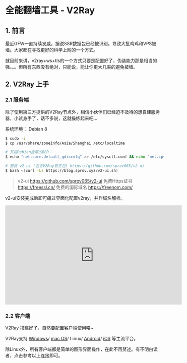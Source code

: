 # 全能翻墙工具 - V2Ray

## 1. 前言
最近GFW一直持续发威，据说SSR数据包已经被识别。导致大批鸡鸡和VPS被墙。大家都在寻找更好的科学上网的一个方式。

就目前来讲，v2ray+ws+tls的一个方式只要是配置好了，伪装能力那是相当的强。。。但所有东西没有绝对，只能说，能让你更大几率的避免被墙。

## 2. V2Ray 上手
### 2.1 服务端
除了使用第三方提供的V2Ray节点外，相信小伙伴们已经迫不及待的想自建服务器，小试身手了，话不多说，这就操练起来吧...

系统环境： Debian 8
```sh
$ sudo -i
$ cp /usr/share/zoneinfo/Asia/Shanghai /etc/localtime

# 开启Debian自带的BBR：
$ echo "net.core.default_qdisc=fq" >> /etc/sysctl.conf && echo "net.ipv4.tcp_congestion_control=bbr" >> /etc/sysctl.conf && sysctl -p && sysctl net.ipv4.tcp_available_congestion_control && lsmod | grep bbr

# 安装 v2-ui (包含V2Ray官方包) https://github.com/sprov065/v2-ui
$ bash <(curl -Ls https://blog.sprov.xyz/v2-ui.sh)
```

> v2-ui https://github.com/sprov065/v2-ui
> 免费Https证书 https://freessl.cn/
> 免费的国际域名 https://freenom.com/

v2-ui安装完成后即可痛过界面化配置v2ray，并作域名解析。

<iframe width="560" height="315" src="https://www.youtube.com/embed/FsFuE9SVP8w" frameborder="0" allow="accelerometer; autoplay; encrypted-media; gyroscope; picture-in-picture" allowfullscreen></iframe>

### 2.2 客户端
V2Ray 搭建好了，自然要配置客户端使用咯~

V2Ray支持
[Windows](https://github.com/2dust/v2rayN/releases)/
[mac OS](https://github.com/Cenmrev/V2RayX/releases)/
Linux/
[Android](https://github.com/2dust/v2rayNG/releases)/
[iOS](https://apps.apple.com/us/app/shadowrocket/id932747118)
等主流平台。

除Linux外，所有客户端都是简单的图形界面操作，在此不再赘述。有不明白读者，点击参考以上连接即可。